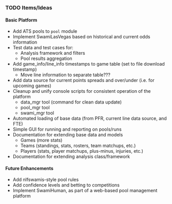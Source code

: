### TODO Items/Ideas ###

#### Basic Platform ####
- Add ATS pools to `pool` module
- Implement SwamiLasVegas based on historical and current odds information
- Test data and test cases for:
  - Analysis framework and filters
  - Pool results aggregation
- Add game\_info/line\_info timestamps to game table (set to file download timestamp)
  - Move line information to separate table???
- Add data source for current points spreads and over/under (i.e. for upcoming games)
- Cleanup and unify console scripts for consistent operation of the platform
  - data_mgr tool (command for clean data update)
  - pool_mgr tool
  - swami_mgr tool
- Automated loading of base data (from PFR, current line data source, and FTE)
- Simple GUI for running and reporting on pools/runs
- Documentation for extending base data and models
  - Games (more stats)
  - Teams (standings, stats, rosters, team matchups, etc.)
  - Players (stats, player matchups, plus-minus, injuries, etc.)
- Documentation for extending analysis class/framework

#### Future Enhancements ####

- Add nlfswamis-style pool rules
- Add confidence levels and betting to competitions
- Implement SwamiHuman, as part of a web-based pool management platform
